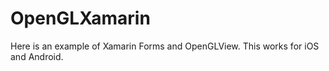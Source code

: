 # OpenGLXamarin
Here is an example of Xamarin Forms and OpenGLView.  This works for iOS and Android.
